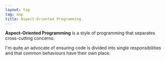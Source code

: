 ```yaml
---
layout: tag
tag: aop
title: Aspect-Oriented Programming
---
```


**Aspect-Oriented Programming** is a style of programming that separates cross-cutting concerns.

I'm quite an advocate of ensuring code is divided into single responsibilities and that common behaviours have their own place.